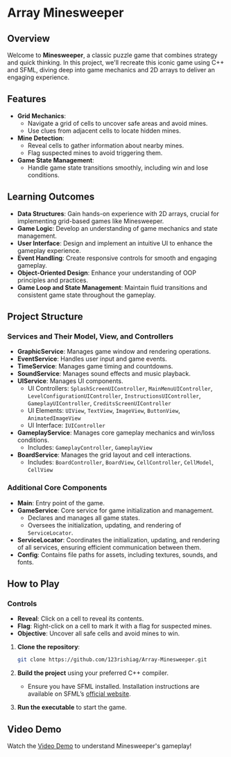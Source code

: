 # Array Minesweeper

## Overview
Welcome to **Minesweeper**, a classic puzzle game that combines strategy and quick thinking. In this project, we'll recreate this iconic game using C++ and SFML, diving deep into game mechanics and 2D arrays to deliver an engaging experience.

## Features
- **Grid Mechanics**: 
  - Navigate a grid of cells to uncover safe areas and avoid mines.
  - Use clues from adjacent cells to locate hidden mines.
- **Mine Detection**: 
  - Reveal cells to gather information about nearby mines.
  - Flag suspected mines to avoid triggering them.
- **Game State Management**: 
  - Handle game state transitions smoothly, including win and lose conditions.

## Learning Outcomes

- **Data Structures**: Gain hands-on experience with 2D arrays, crucial for implementing grid-based games like Minesweeper.
- **Game Logic**: Develop an understanding of game mechanics and state management.
- **User Interface**: Design and implement an intuitive UI to enhance the gameplay experience.
- **Event Handling**: Create responsive controls for smooth and engaging gameplay.
- **Object-Oriented Design**: Enhance your understanding of OOP principles and practices.
- **Game Loop and State Management**: Maintain fluid transitions and consistent game state throughout the gameplay.

## Project Structure

### Services and Their Model, View, and Controllers

- **GraphicService**: Manages game window and rendering operations.
- **EventService**: Handles user input and game events.
- **TimeService**: Manages game timing and countdowns.
- **SoundService**: Manages sound effects and music playback.
- **UIService**: Manages UI components.
  - UI Controllers: `SplashScreenUIController`, `MainMenuUIController`, `LevelConfigurationUIController`, `InstructionsUIController`, `GameplayUIController`, `CreditsScreenUIController`
  - UI Elements: `UIView`, `TextView`, `ImageView`, `ButtonView`, `AnimatedImageView`
  - UI Interface: `IUIController`
- **GameplayService**: Manages core gameplay mechanics and win/loss conditions.
  - Includes: `GameplayController`, `GameplayView`
- **BoardService**: Manages the grid layout and cell interactions.
  - Includes: `BoardController`, `BoardView`, `CellController`, `CellModel`, `CellView`

### Additional Core Components

- **Main**: Entry point of the game.
- **GameService**: Core service for game initialization and management.
  - Declares and manages all game states.
  - Oversees the initialization, updating, and rendering of `ServiceLocator`.
- **ServiceLocator**: Coordinates the initialization, updating, and rendering of all services, ensuring efficient communication between them.
- **Config**: Contains file paths for assets, including textures, sounds, and fonts.

## How to Play

### Controls
- **Reveal**: Click on a cell to reveal its contents.
- **Flag**: Right-click on a cell to mark it with a flag for suspected mines.
- **Objective**: Uncover all safe cells and avoid mines to win.

1. **Clone the repository**:
    ```bash
    git clone https://github.com/123rishiag/Array-Minesweeper.git
    ```
2. **Build the project** using your preferred C++ compiler.
   - Ensure you have SFML installed. Installation instructions are available on SFML’s [official website](https://www.sfml-dev.org/).

3. **Run the executable** to start the game.

## Video Demo
Watch the [Video Demo](https://www.loom.com/share/6a6e5f76320449f19d989a61aa6b6b65?sid=77630b8c-7677-499a-a1b3-d792a3068aad) to understand Minesweeper's gameplay!
